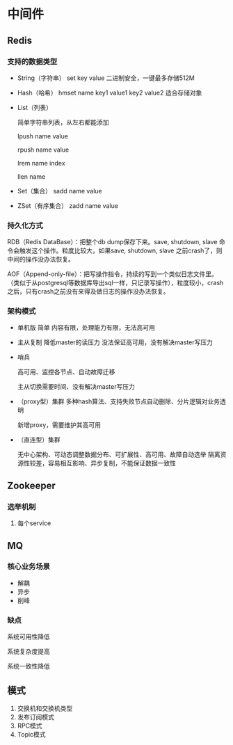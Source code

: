 # 中间件

## Redis

### 支持的数据类型

* String（字符串）
  set key value
  二进制安全，一键最多存储512M

* Hash（哈希）
  hmset name key1 value1 key2 value2
  适合存储对象

* List（列表）

  简单字符串列表，从左右都能添加

  lpush name value

  rpush name value

  lrem name index

  llen name

* Set（集合）
  sadd name value

* ZSet（有序集合）
  zadd name value

### 持久化方式

RDB（Redis DataBase）：把整个db dump保存下来。save, shutdown, slave 命令会触发这个操作。粒度比较大，如果save, shutdown, slave 之前crash了，则中间的操作没办法恢复。

AOF（Append-only-file）：把写操作指令，持续的写到一个类似日志文件里。（类似于从postgresql等数据库导出sql一样，只记录写操作），粒度较小，crash之后，只有crash之前没有来得及做日志的操作没办法恢复。

### 架构模式

* 单机版
  简单
  内容有限，处理能力有限，无法高可用

* 主从复制
  降低master的读压力
  没法保证高可用，没有解决master写压力

* 哨兵

  高可用、监控各节点、自动故障迁移

  主从切换需要时间、没有解决master写压力

* （proxy型）集群
  多种hash算法、支持失败节点自动删除、分片逻辑对业务透明

  新增proxy，需要维护其高可用

* （直连型）集群

  无中心架构、可动态调整数据分布、可扩展性、高可用、故障自动选举
  隔离资源性较差，容易相互影响、异步复制，不能保证数据一致性

## Zookeeper

### 选举机制

1. 每个service

## MQ

### 核心业务场景

* 解耦
* 异步
* 削峰

### 缺点

系统可用性降低

系统复杂度提高

系统一致性降低

## 模式

1. 交换机和交换机类型
2. 发布订阅模式
3. RPC模式
4. Topic模式